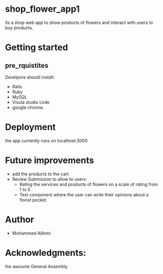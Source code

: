 
# shop_flower_app1
 its a shop web app to show products of flowers and interact with users to buy products.
 # Getting started 
 ## pre_rquistites 

  Develpore should install:
  * Rails
  * Ruby  
  * MySQL 
  * Visula studio code
  * google chrome. 
 
# Deployment 
the app currently runs on localhost:3000


# Future improvements 

 * add the products to the cart   
 * Review Submission to allow to users:
    * Rating  the services and products of flowers on a scale of rating from 1 to 5
    * Text component where the user can write their opinions about  a florist pocket.  
 # Author  
   * Mohammed AlAmri  

 # Acknowledgments:
 the awsome General Assembly
